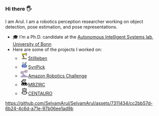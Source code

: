 ### Hi there :raised_hand_with_fingers_splayed: 

I am Arul. I am a robotics perception researcher working on object detection, pose estimation, and pose representations.

<!--
**SelvamArul/SelvamArul** is a ✨ _special_ ✨ repository because its `README.md` (this file) appears on your GitHub profile.

Here are some ideas to get you started:
-->
- :mortar_board: I’m a Ph.D. candidate at the [Autonomous Intelligent Systems lab, University of Bonn](https://www.ais.uni-bonn.de/~periyasa/)
- Here are some of the projects I worked on:
    - <img src="gifs/robotic-arm.gif" width="25" />[Stillleben](https://github.com/AIS-Bonn/stillleben)
    - <img src="gifs/moon-rover-1.gif" width="25" />[SynPick](https://www.ais.uni-bonn.de/datasets/synpick/)
    - <img src="gifs/robotic-arm-1.gif" width="25" />[Amazon Robotics Challenge](https://www.ais.uni-bonn.de/nimbro/Picking/)
    - <img src="gifs/moon-rover.gif" width="25" />[MBZIRC](https://www.ais.uni-bonn.de/nimbro/MBZIRC/)
    - <img src="gifs/robot.gif" width="25" />[CENTAURO](https://www.ais.uni-bonn.de/nimbro/Explorer/)


https://github.com/SelvamArul/SelvamArul/assets/7311434/cc2bb57d-6b24-4c6d-a71e-97b06ee1ad9b








